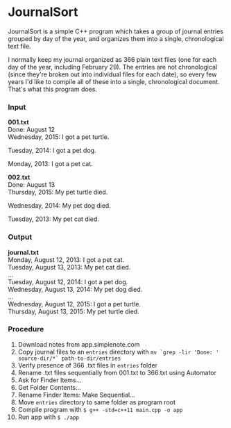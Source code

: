 # JournalSort
JournalSort is a simple C++ program which takes a group of journal entries grouped by day of the year, and organizes them into a single, chronological text file. 

I normally keep my journal organized as 366 plain text files (one for each day of the year, including February 29). The entries are not chronological (since they're broken out into individual files for each date), so every few years I'd like to compile all of these into a single, chronological document. That's what this program does.

### Input

**001.txt**  
Done: August 12  
Wednesday, 2015: I got a pet turtle.  

Tuesday, 2014: I got a pet dog.  

Monday, 2013: I got a pet cat.  

**002.txt**  
Done: August 13  
Thursday, 2015: My pet turtle died.  

Wednesday, 2014: My pet dog died.  

Tuesday, 2013: My pet cat died.  

### Output

**journal.txt**  
Monday, August 12, 2013: I got a pet cat.  
Tuesday, August 13, 2013: My pet cat died.  
...  
Tuesday, August 12, 2014: I got a pet dog.  
Wednesday, August 13, 2014: My pet dog died.  
...  
Wednesday, August 12, 2015: I got a pet turtle.  
Thursday, August 13, 2015: My pet turtle died.  

### Procedure
1. Download notes from app.simplenote.com
2. Copy journal files to an `entries` directory with ````mv `grep -lir 'Done: ' source-dir/*` path-to-dir/entries````
3. Verify presence of 366 .txt files in `entries` folder
4. Rename .txt files sequentially from 001.txt to 366.txt using Automator
  1. Ask for Finder Items...
  2. Get Folder Contents...
  3. Rename Finder Items: Make Sequential...
5. Move `entries` directory to same folder as program root
6. Compile program with `$ g++ -std=c++11 main.cpp -o app`
6. Run app with `$ ./app`
